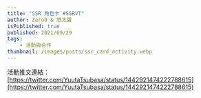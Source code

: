```yaml
---
title: "SSR 角色卡 #SSRVT"
author: Zero0 & 悠太翼
isPublished: true
published: 2021/09/29
tags:
    - 活動與合作
thumbnail: /images/posts/ssr_card_activity.webp
---
```

活動推文連結：[https://twitter.com/YuutaTsubasa/status/1442921474222788615](https://twitter.com/YuutaTsubasa/status/1442921474222788615)